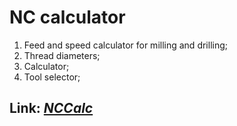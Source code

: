 # NC calculator

1. Feed and speed calculator for milling and drilling;
2. Thread diameters;
3. Calculator;
4. Tool selector;

## Link: [_NCCalc_](https://aleksidu.github.io/NCCalc/)
